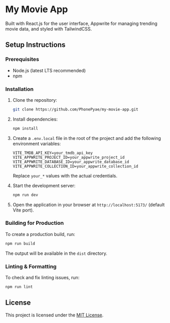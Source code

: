 # My Movie App

Built with React.js for the user interface, Appwrite for managing trending movie data, and styled with TailwindCSS. 

## Setup Instructions

### Prerequisites
- Node.js (latest LTS recommended)
- npm

### Installation

1. Clone the repository:
   ```sh
   git clone https://github.com/PhonePyae/my-movie-app.git
   ```

2. Install dependencies:
   ```sh
   npm install
   ```

3. Create a `.env.local` file in the root of the project and add the following environment variables:
   ```env
   VITE_TMDB_API_KEY=your_tmdb_api_key
   VITE_APPWRITE_PROJECT_ID=your_appwrite_project_id
   VITE_APPWRITE_DATABASE_ID=your_appwrite_database_id
   VITE_APPWRITE_COLLECTION_ID=your_appwrite_collection_id
   ```
   Replace `your_*` values with the actual credentials.

4. Start the development server:
   ```sh
   npm run dev
   ```

5. Open the application in your browser at `http://localhost:5173/` (default Vite port).

### Building for Production

To create a production build, run:
```sh
npm run build
```
The output will be available in the `dist` directory.

### Linting & Formatting

To check and fix linting issues, run:
```sh
npm run lint
```

## License

This project is licensed under the [MIT License](LICENSE).

